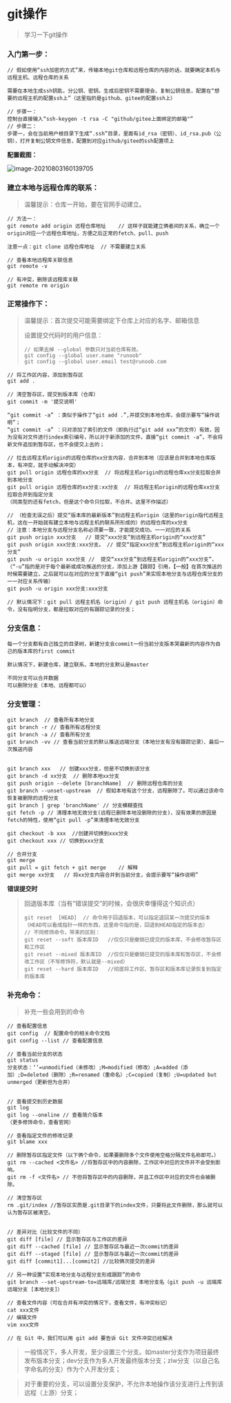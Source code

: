 # git操作

> 学习一下git操作

### 入门第一步：

```
// 假如使用“ssh加密的方式”来，传输本地git仓库和远程仓库的内容的话，就要确定本机与远程主机、远程仓库的关系

需要在本地生成ssh钥匙，分公钥、密钥。生成后密钥不需要理会，复制公钥信息，配置在“想要的远程主机的配置ssh上”（这里指的是github、gitee的配置ssh上）

// 步骤一：
控制台直接输入“ssh-keygen -t rsa -C "github/gitee上面绑定的邮箱"”
// 步骤二：
步骤一，会在当前用户根目录下生成“.ssh”目录，里面有id_rsa（密钥）、id_rsa.pub（公钥），打开复制公钥文件信息，配置到对应github/gitee的ssh配置项上 
```

  **配置截图：**

![image-20210803160139705](image-20210803160139705.png)

### 建立本地与远程仓库的联系：

> 温馨提示：仓库一开始，要在官网手动建立。

```
// 方法一：
git remote add origin 远程仓库地址    // 这样子就能建立俩者间的关系，确立一个origin对应一个远程仓库地址，方便之后正常的fetch、pull、push

注意一点：git clone 远程仓库地址  // 不需要建立关系

// 查看本地远程库关联信息
git remote -v

// 有冲突，删除该远程库关联
git remote rm origin
```

### 正常操作下：

> 温馨提示：首次提交可能需要绑定下仓库上对应的名字、邮箱信息
>
> 设置提交代码时的用户信息：
>
> ```
> // 如果去掉 --global 参数只对当前仓库有效。
> git config --global user.name "runoob"
> git config --global user.email test@runoob.com
> ```

```
// 将工作区内容，添加到暂存区
git add . 

// 清空暂存区，提交到版本库（仓库）
git commit -m '提交说明'

“git commit -a” ：类似于操作了“git add .”,并提交到本地仓库，会提示要写“操作说明”；
“git commit -a” ：只对添加了索引的文件（即执行过“git add xxx”的文件）有效，因为没有对文件进行index索引编号，所以对于新添加的文件，直接“git commit -a”，不会将新文件追加到暂存区，也不会提交上去的；

// 拉去远程主机origin的远程仓库的xx分支内容，合并到本地（应该是合并到本地仓库版本，有冲突，就手动解决冲突）
git pull origin 远程仓库的xx分支  // 将远程主机origin的远程仓库xx分支拉取合并到本地分支
git pull origin 远程仓库的xx分支:xx分支  // 将远程主机origin的远程仓库xx分支拉取合并到指定分支
（同类型的还有fetch，但是这个命令只拉取，不合并。这里不作描述）

// （检查无误之后）提交“版本库的最新版本”到远程主机origin（这里的origin指代远程主机，这在一开始就有建立本地与远程主机的联系所形成的）的远程仓库的xx分支
// 注意：本地分支与远程分支名称必须要一致，才能提交成功。一一对应的关系
git push origin xxx分支   // 提交“xxx分支”到远程主机origin的“xxx分支”
git push origin xxx分支:xxx分支。 // 提交“指定xxx分支”到远程主机origin的“xxx分支”
git push -u origin xxx分支 //  提交“xxx分支”到远程主机origin的“xxx分支”，（“-u”指的是对于每个最新或成功推送的分支，添加上游【跟踪】引用，【一般】在首次推送的时候需要建立，之后就可以在对应的分支下直接“git push”来实现本地分支与远程仓库分支的一一对应关系传输）
git push -u origin xxx分支:xxx分支

// 默认情况下：git pull 远程主机名（origin）/ git push 远程主机名（origin）命令，没有指明分支，都是拉取对应的有跟踪记录的分支；
```

### 分支信息：

```
每一个分支都有自己独立的目录树，新建分支会commit一份当前分支版本哭最新的内容作为自己的版本库的first commit

默认情况下，新建仓库，建立联系，本地的分支默认是master

不同分支可以合并数据
可以删除分支（本地、远程都可以）
```

### 分支管理：

```
git branch  // 查看所有本地分支
git branch -r // 查看所有远程分支
git branch -a // 查看所有分支
git branch -vv // 查看当前分支的默认推送远端分支（本地分支有没有跟踪记录）、最后一次推送内容


git branch xxx   // 创建xxx分支，但是不切换到该分支
git branch -d xx分支  // 删除本地xx分支
git push origin --delete [branchName]  // 删除远程仓库的分支
git branch --unset-upstream  // 假如本地有这个分支，远程删除了。可以通过该命令恢复被删除的远程分支
git branch | grep 'branchName' // 分支模糊查找
git fetch -p // 清理本地无效分支(远程已删除本地没删除的分支)，没有效果的原因是fetch的特性，使用“git pull -p”来清理本地无效分支

git checkout -b xxx  //创建并切换到xxx分支
git checkout xxx // 切换到xxx分支

// 合并分支
git merge
git pull = git fetch + git merge    // 解释
git merge xx分支   // 将xx分支内容合并到当前分支，会提示要写“操作说明”

```

**错误提交时**

> 回退版本库（当有“错误提交”的时候，会很庆幸懂得这个知识点）
>
> ```
> git reset  [HEAD]  // 命令用于回退版本，可以指定退回某一次提交的版本（HEAD可以看成指针一样的东西，这里命令指的是，回退到HEAD指定的版本去）
> // 不同修饰命令，带来的区别：
> git reset --soft 版本库ID   //仅仅只是撤销已提交的版本库，不会修改暂存区和工作区
> git reset --mixed 版本库ID  //仅仅只是撤销已提交的版本库和暂存区，不会修改工作区（不写修饰符，默认就是--mixed）
> git reset --hard 版本库ID   //彻底将工作区、暂存区和版本库记录恢复到指定的版本库
> ```



### 补充命令：

> 补充一些会用到的命令

```
// 查看配置信息
git config  // 配置命令的相关命令文档
git config --list // 查看配置信息

// 查看当前分支的状态
git status
分支状态：‘’=unmodified（未修改）;M=modified（修改）;A=added（添加）;D=deleted（删除）;R=renamed（重命名）;C=copied（复制）;U=updated but unmerged（更新但为合并）


// 查看提交到历史数据
git log
git log --oneline // 查看简介版本
（更多修饰命令，查看官网）

// 查看指定文件的修改记录
git blame xxx

// 删除暂存区指定文件（以下俩个命令，如果要删除多个文件使用空格分隔文件名称即可。）
git rm --cached <文件名> //将暂存区中的内容删除，工作区中对应的文件并不会受到影响。
git rm -f <文件名> // 不但将暂存区中的内容删除，并且工作区中对应的文件也会被删除。

// 清空暂存区
rm .git/index //暂存区实质是.git目录下的index文件，只要将此文件删除，那么就可以认为暂存区被清空。


// 差异对比（比较文件的不同）
git diff [file] // 显示暂存区与工作区的差异 
git diff --cached [file] // 显示暂存区与最近一次commit的差异 
git diff --staged [file] // 显示暂存区与最近一次commit的差异 
git diff [commit1]...[commit2] //比较俩次提交的差异

// 另一种设置“实现本地分支与远程分支形成跟踪”的命令
git branch --set-upstream-to=远端库/远端分支 本地分支名（git push -u 远端库 远端分支 [本地分支]）

// 查看文件内容（可在合并有冲突的情况下，查看文件，有冲突标记）
cat xxx文件
// 编辑文件
vim xxx文件

// 在 Git 中，我们可以用 git add 要告诉 Git 文件冲突已经解决
```

> 一般情况下，多人开发，至少设置三个分支。如master分支作为项目最终发布版本分支；dev分支作为多人开发最终版本分支；zlw分支（以自己名字命名的分支）作为个人开发分支；



> 对于重要的分支，可以设置分支保护，不允许本地操作该分支进行上传到该远程（上游）分支；

